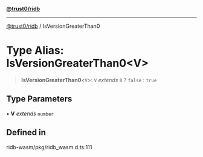 [**@trust0/ridb**](../README.md)

***

[@trust0/ridb](../README.md) / IsVersionGreaterThan0

# Type Alias: IsVersionGreaterThan0\<V\>

> **IsVersionGreaterThan0**\<`V`\>: `V` *extends* `0` ? `false` : `true`

## Type Parameters

• **V** *extends* `number`

## Defined in

ridb-wasm/pkg/ridb\_wasm.d.ts:111

